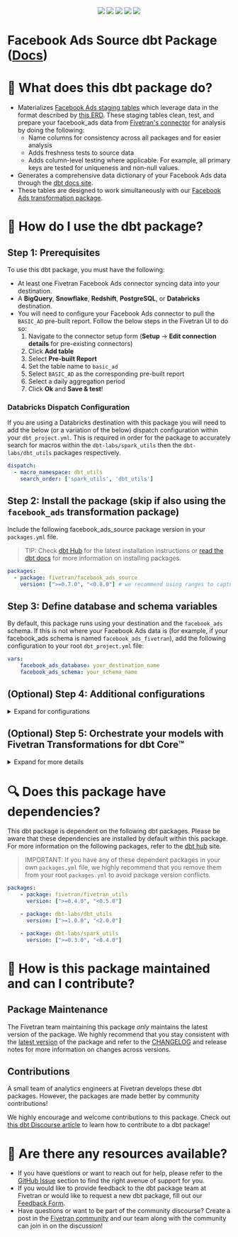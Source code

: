 <p align="center">
    <a alt="License"
        href="https://github.com/fivetran/dbt_facebook_ads_source/blob/main/LICENSE">
        <img src="https://img.shields.io/badge/License-Apache%202.0-blue.svg" /></a>
    <a alt="dbt-core">
        <img src="https://img.shields.io/badge/dbt_Core™_version->=1.3.0_,<2.0.0-orange.svg" /></a>
    <a alt="Maintained?">
        <img src="https://img.shields.io/badge/Maintained%3F-yes-green.svg" /></a>
    <a alt="PRs">
        <img src="https://img.shields.io/badge/Contributions-welcome-blueviolet" /></a>
    <a alt="Fivetran Quickstart Compatible"
        href="https://fivetran.com/docs/transformations/dbt/quickstart">
        <img src="https://img.shields.io/badge/Fivetran_Quickstart_Compatible%3F-yes-green.svg" /></a>
</p>

# Facebook Ads Source dbt Package ([Docs](https://fivetran.github.io/dbt_facebook_ads_source/))
# 📣 What does this dbt package do?
<!--section="facebook_ads_source_model"-->
- Materializes [Facebook Ads staging tables](https://fivetran.github.io/dbt_facebook_ads_source/#!/overview/facebook_ads_source/models/?g_v=1&g_e=seeds) which leverage data in the format described by [this ERD](https://fivetran.com/docs/applications/facebook-ads#schemainformation). These staging tables clean, test, and prepare your facebook_ads data from [Fivetran's connector](https://fivetran.com/docs/applications/facebook-ads) for analysis by doing the following:
  - Name columns for consistency across all packages and for easier analysis
  - Adds freshness tests to source data
  - Adds column-level testing where applicable. For example, all primary keys are tested for uniqueness and non-null values.
- Generates a comprehensive data dictionary of your Facebook Ads data through the [dbt docs site](https://fivetran.github.io/dbt_facebook_ads_source/).
- These tables are designed to work simultaneously with our [Facebook Ads transformation package](https://github.com/fivetran/dbt_facebook_ads).
<!--section-end-->

# 🎯 How do I use the dbt package?
## Step 1: Prerequisites
To use this dbt package, you must have the following:
- At least one Fivetran Facebook Ads connector syncing data into your destination. 
- A **BigQuery**, **Snowflake**, **Redshift**, **PostgreSQL**, or **Databricks** destination.
- You will need to configure your Facebook Ads connector to pull the `BASIC_AD` pre-built report. Follow the below steps in the Fivetran UI to do so:
    1. Navigate to the connector setup form (**Setup** -> **Edit connection details** for pre-existing connectors)
    2. Click **Add table** 
    3. Select **Pre-built Report**
    4. Set the table name to `basic_ad`
    5. Select `BASIC_AD` as the corresponding pre-built report
    6. Select a daily aggregation period
    7. Click **Ok** and **Save & test**!

### Databricks Dispatch Configuration
If you are using a Databricks destination with this package you will need to add the below (or a variation of the below) dispatch configuration within your `dbt_project.yml`. This is required in order for the package to accurately search for macros within the `dbt-labs/spark_utils` then the `dbt-labs/dbt_utils` packages respectively.
```yml
dispatch:
  - macro_namespace: dbt_utils
    search_order: ['spark_utils', 'dbt_utils']
```

## Step 2: Install the package (skip if also using the `facebook_ads` transformation package)
Include the following facebook_ads_source package version in your `packages.yml` file.
> TIP: Check [dbt Hub](https://hub.getdbt.com/) for the latest installation instructions or [read the dbt docs](https://docs.getdbt.com/docs/package-management) for more information on installing packages.
```yaml
packages:
  - package: fivetran/facebook_ads_source
    version: [">=0.7.0", "<0.8.0"] # we recommend using ranges to capture non-breaking changes automatically
```
## Step 3: Define database and schema variables
By default, this package runs using your destination and the `facebook_ads` schema. If this is not where your Facebook Ads data is (for example, if your facebook_ads schema is named `facebook_ads_fivetran`), add the following configuration to your root `dbt_project.yml` file:

```yml
vars:
    facebook_ads_database: your_destination_name
    facebook_ads_schema: your_schema_name 
```

## (Optional) Step 4: Additional configurations
<details><summary>Expand for configurations</summary>

### Union multiple connectors
If you have multiple facebook_ads connectors in Fivetran and would like to use this package on all of them simultaneously, we have provided functionality to do so. The package will union all of the data together and pass the unioned table into the transformations. You will be able to see which source it came from in the `source_relation` column of each model. To use this functionality, you will need to set either the `facebook_ads_union_schemas` OR `facebook_ads_union_databases` variables (cannot do both) in your root `dbt_project.yml` file:

```yml
vars:
    facebook_ads_union_schemas: ['facebook_ads_usa','facebook_ads_canada'] # use this if the data is in different schemas/datasets of the same database/project
    facebook_ads_union_databases: ['facebook_ads_usa','facebook_ads_canada'] # use this if the data is in different databases/projects but uses the same schema name
```
Please be aware that the native `source.yml` connection set up in the package will not function when the union schema/database feature is utilized. Although the data will be correctly combined, you will not observe the sources linked to the package models in the Directed Acyclic Graph (DAG). This happens because the package includes only one defined `source.yml`.

To connect your multiple schema/database sources to the package models, follow the steps outlined in the [Union Data Defined Sources Configuration](https://github.com/fivetran/dbt_fivetran_utils/tree/releases/v0.4.latest#union_data-source) section of the Fivetran Utils documentation for the union_data macro. This will ensure a proper configuration and correct visualization of connections in the DAG.

### Passing Through Additional Metrics
By default, this package will select `clicks`, `impressions`, and `cost` from the source reporting tables to store into the staging models. If you would like to pass through additional metrics to the staging models, add the below configurations to your `dbt_project.yml` file. These variables allow for the pass-through fields to be aliased (`alias`) if desired, but not required. Use the below format for declaring the respective pass-through variables:

>**Note** Please ensure you exercised due diligence when adding metrics to these models. The metrics added by default (taps, impressions, and spend) have been vetted by the Fivetran team maintaining this package for accuracy. There are metrics included within the source reports, for example metric averages, which may be inaccurately represented at the grain for reports created in this package. You will want to ensure whichever metrics you pass through are indeed appropriate to aggregate at the respective reporting levels provided in this package.

```yml
vars:
    facebook_ads__basic_ad_passthrough_metrics: 
      - name: "new_custom_field"
        alias: "custom_field"
      - name: "another_one"
```
### Change the build schema
By default, this package builds the Facebook Ads staging models within a schema titled (`<target_schema>` + `_facebook_ads_source`) in your destination. If this is not where you would like your Facebook Ads staging data to be written to, add the following configuration to your root `dbt_project.yml` file:

```yml
models:
    facebook_ads_source:
      +schema: my_new_schema_name # leave blank for just the target_schema
```
    
### Change the source table references
If an individual source table has a different name than the package expects, add the table name as it appears in your destination to the respective variable:
> IMPORTANT: See this project's [`dbt_project.yml`](https://github.com/fivetran/dbt_facebook_ads_source/blob/main/dbt_project.yml) variable declarations to see the expected names.
    
```yml
vars:
    facebook_ads_<default_source_table_name>_identifier: your_table_name 
```

</details>

## (Optional) Step 5: Orchestrate your models with Fivetran Transformations for dbt Core™
<details><summary>Expand for more details</summary>

Fivetran offers the ability for you to orchestrate your dbt project through [Fivetran Transformations for dbt Core™](https://fivetran.com/docs/transformations/dbt). Learn how to set up your project for orchestration through Fivetran in our [Transformations for dbt Core™ setup guides](https://fivetran.com/docs/transformations/dbt#setupguide).
    
</details>

# 🔍 Does this package have dependencies?
This dbt package is dependent on the following dbt packages. Please be aware that these dependencies are installed by default within this package. For more information on the following packages, refer to the [dbt hub](https://hub.getdbt.com/) site.
> IMPORTANT: If you have any of these dependent packages in your own `packages.yml` file, we highly recommend that you remove them from your root `packages.yml` to avoid package version conflicts.
```yml
packages:
    - package: fivetran/fivetran_utils
      version: [">=0.4.0", "<0.5.0"]

    - package: dbt-labs/dbt_utils
      version: [">=1.0.0", "<2.0.0"]

    - package: dbt-labs/spark_utils
      version: [">=0.3.0", "<0.4.0"]
```
          
# 🙌 How is this package maintained and can I contribute?
## Package Maintenance
The Fivetran team maintaining this package _only_ maintains the latest version of the package. We highly recommend that you stay consistent with the [latest version](https://hub.getdbt.com/fivetran/facebook_ads_source/latest/) of the package and refer to the [CHANGELOG](https://github.com/fivetran/dbt_facebook_ads_source/blob/main/CHANGELOG.md) and release notes for more information on changes across versions.

## Contributions
A small team of analytics engineers at Fivetran develops these dbt packages. However, the packages are made better by community contributions! 

We highly encourage and welcome contributions to this package. Check out [this dbt Discourse article](https://discourse.getdbt.com/t/contributing-to-a-dbt-package/657) to learn how to contribute to a dbt package!

# 🏪 Are there any resources available?
- If you have questions or want to reach out for help, please refer to the [GitHub Issue](https://github.com/fivetran/dbt_facebook_ads_source/issues/new/choose) section to find the right avenue of support for you.
- If you would like to provide feedback to the dbt package team at Fivetran or would like to request a new dbt package, fill out our [Feedback Form](https://www.surveymonkey.com/r/DQ7K7WW).
- Have questions or want to be part of the community discourse? Create a post in the [Fivetran community](https://community.fivetran.com/t5/user-group-for-dbt/gh-p/dbt-user-group) and our team along with the community can join in on the discussion!
